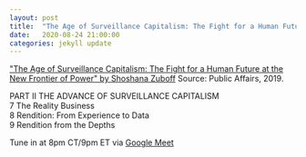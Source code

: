 ```yaml
---
layout: post
title:  "The Age of Surveillance Capitalism: The Fight for a Human Future at the New Frontier of Power (3/5)"
date:   2020-08-24 21:00:00
categories: jekyll update
---
```


["The Age of Surveillance Capitalism: The Fight for a Human Future at the New Frontier of Power" by Shoshana Zuboff](https://www.publicaffairsbooks.com/titles/shoshana-zuboff/the-age-of-surveillance-capitalism/9781610395694/) Source: Public Affairs, 2019.

PART II THE ADVANCE OF SURVEILLANCE CAPITALISM  
7 The Reality Business  
8 Rendition: From Experience to Data  
9 Rendition from the Depths  

Tune in at 8pm CT/9pm ET via [Google Meet](https://calendar.google.com/event?action=TEMPLATE&tmeid=N2NtcjFkN2cwaGQ3N2NrMTRlaWY4YXVjYjAgd2lsbGlhbXMucmViZWNjYUBt&tmsrc=williams.rebecca%40gmail.com)  
